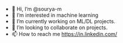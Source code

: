 - 👋 Hi, I’m @sourya-m
- 👀 I’m interested in machine learning
- 🌱 I’m currently working on ML/DL projects.
- 💞️ I’m looking to collaborate on projects.
- 📫 How to reach me https://in.linkedin.com/

<!---
sourya-m/sourya-m is a ✨ special ✨ repository because its `README.md` (this file) appears on your GitHub profile.
You can click the Preview link to take a look at your changes.
--->
